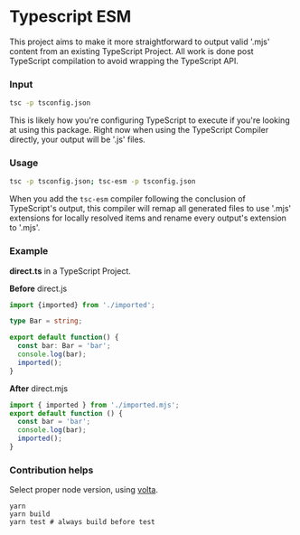 # Typescript ESM

This project aims to make it more straightforward to output valid '.mjs' content from an existing TypeScript Project. All work is done post TypeScript compilation to avoid wrapping the TypeScript API.

### Input
```bash
tsc -p tsconfig.json
```

This is likely how you're configuring TypeScript to execute if you're looking at using this package. Right now when using the TypeScript Compiler directly, your output will be '.js' files.

### Usage
```bash
tsc -p tsconfig.json; tsc-esm -p tsconfig.json
```

When you add the `tsc-esm` compiler following the conclusion of TypeScript's output, this compiler will remap all generated files to use '.mjs' extensions for locally resolved items and rename every output's extension to '.mjs'.

### Example
**direct.ts** in a TypeScript Project.

**Before** direct.js
```typescript
import {imported} from './imported';

type Bar = string;

export default function() {
  const bar: Bar = 'bar';
  console.log(bar);
  imported();
}
```

**After** direct.mjs
```javascript
import { imported } from './imported.mjs';
export default function () {
  const bar = 'bar';
  console.log(bar);
  imported();
}
```

### Contribution helps

Select proper node version, using [volta](https://docs.volta.sh/guide/getting-started).

```
yarn 
yarn build
yarn test # always build before test
```
